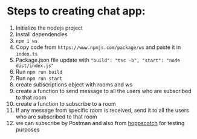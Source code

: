 # Steps to creating chat app:

1. Initialize the nodejs project
2. Install dependencies
3. `npm i ws`
4. Copy code from `https://www.npmjs.com/package/ws` and paste it in `index.ts`
5. Package.json file update with `"build": "tsc -b", "start": "node dist/index.js"`
6. Run `npm run build`
7. Run `npm run start`
8. create subscriptions object with rooms and ws
9. create a function to send message to all the users who are subscribed to that room
10. create a function to subscribe to a room
11. If any message from specific room is received, send it to all the users who are subscribed to that room
12. we can subscribe by Postman and also from [hoppscotch](https://hoppscotch.io/) for testing purposes

